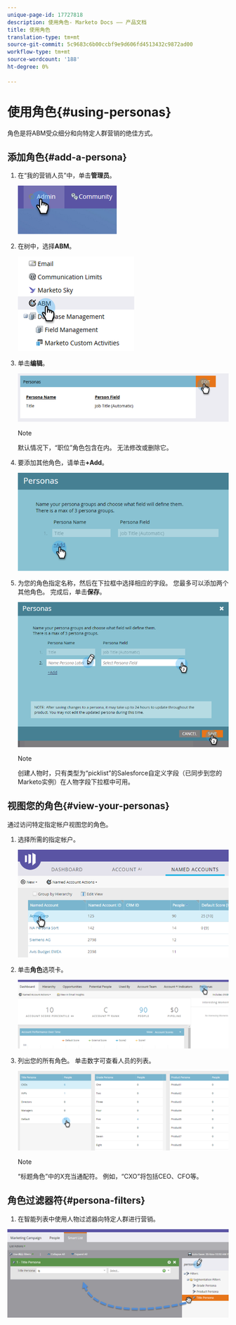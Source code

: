 ```yaml
---
unique-page-id: 17727818
description: 使用角色- Marketo Docs —— 产品文档
title: 使用角色
translation-type: tm+mt
source-git-commit: 5c9683c6b00ccbf9e9d606fd4513432c9872ad00
workflow-type: tm+mt
source-wordcount: '188'
ht-degree: 0%

---
```



# 使用角色{#using-personas}

角色是将ABM受众细分和向特定人群营销的绝佳方式。

## 添加角色{#add-a-persona}

1. 在“我的营销人员”中，单击&#x200B;**管理员**。

   ![](assets/one.png)

1. 在树中，选择&#x200B;**ABM**。

   ![](assets/two.png)

1. 单击&#x200B;**编辑**。

   ![](assets/three.png)

   >[!NOTE]
   >
   >默认情况下，“职位”角色包含在内。 无法修改或删除它。

1. 要添加其他角色，请单击&#x200B;**+Add**。

   ![](assets/four.png)

1. 为您的角色指定名称，然后在下拉框中选择相应的字段。 您最多可以添加两个其他角色。 完成后，单击&#x200B;**保存**。

   ![](assets/five.png)

   >[!NOTE]
   >
   >创建人物时，只有类型为“picklist”的Salesforce自定义字段（已同步到您的Marketo实例）在人物字段下拉框中可用。

## 视图您的角色{#view-your-personas}

通过访问特定指定帐户视图您的角色。

1. 选择所需的指定帐户。

   ![](assets/one-a.png)

1. 单击&#x200B;**角色**&#x200B;选项卡。

   ![](assets/two-a.png)

1. 列出您的所有角色。 单击数字可查看人员的列表。

   ![](assets/three-a.png)

   >[!NOTE]
   >
   >“标题角色”中的X充当通配符。 例如，“CXO”将包括CEO、CFO等。

## 角色过滤器符{#persona-filters}

1. 在智能列表中使用人物过滤器向特定人群进行营销。

![](assets/one-b.png)

